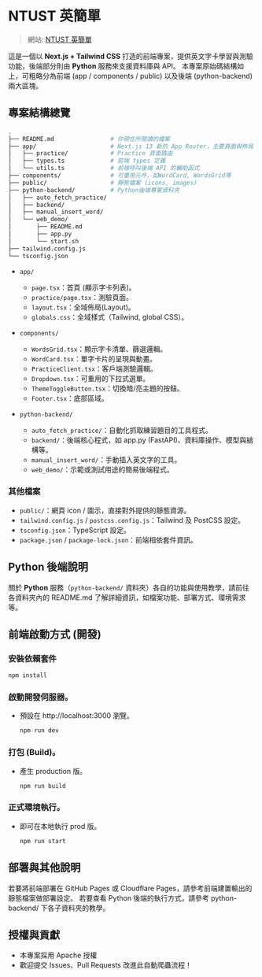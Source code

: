 # NTUST 英簡單

> 網站: [NTUST 英簡單](https://pyeng.xserver.tw/)

這是一個以 **Next.js + Tailwind CSS** 打造的前端專案，提供英文字卡學習與測驗功能，後端部分則由 **Python** 服務來支援資料庫與
API。
本專案原始碼結構如上，可粗略分為前端 (app / components / public) 以及後端 (python-backend) 兩大區塊。

## 專案結構總覽

```bash
.
├── README.md                # 你現在所閱讀的檔案
├── app/                     # Next.js 13 新的 App Router，主要頁面與佈局
│   ├── practice/            # Practice 頁面路由
│   ├── types.ts             # 前端 types 定義
│   └── utils.ts             # 前端呼叫後端 API 的輔助函式
├── components/              # 可重用元件，如WordCard, WordsGrid等
├── public/                  # 靜態檔案 (icons, images)
├── python-backend/          # Python後端專案資料夾
│   ├── auto_fetch_practice/ 
│   ├── backend/
│   ├── manual_insert_word/
│   └── web_demo/
│       ├── README.md
│       ├── app.py
│       └── start.sh
├── tailwind.config.js
└── tsconfig.json
```

- `app/`
    - `page.tsx`：首頁 (顯示字卡列表)。
    - `practice/page.tsx`：測驗頁面。
    - `layout.tsx`：全域佈局(Layout)。
    - `globals.css`：全域樣式（Tailwind, global CSS）。

- `components/`
    - `WordsGrid.tsx`：顯示字卡清單、篩選邏輯。
    - `WordCard.tsx`：單字卡片的呈現與動畫。
    - `PracticeClient.tsx`：客戶端測驗邏輯。
    - `Dropdown.tsx`：可重用的下拉式選單。
    - `ThemeToggleButton.tsx`：切換暗/亮主題的按鈕。
    - `Footer.tsx`：底部區域。

- `python-backend/`
    - `auto_fetch_practice/`：自動化抓取練習題目的工具程式。
    - `backend/`：後端核心程式，如 app.py (FastAPI)、資料庫操作、模型與結構等。
    - `manual_insert_word/`：手動插入英文字的工具。
    - `web_demo/`：示範或測試用途的簡易後端程式。

### 其他檔案

- `public/`：網頁 icon / 圖示，直接對外提供的靜態資源。
- `tailwind.config.js` / `postcss.config.js`：Tailwind 及 PostCSS 設定。
- `tsconfig.json`：TypeScript 設定。
- `package.json` / `package-lock.json`：前端相依套件資訊。

## Python 後端說明

關於 **Python** 服務（`python-backend/` 資料夾）各自的功能與使用教學，請前往各資料夾內的 README.md 了解詳細資訊，如檔案功能、部署方式、環境需求等。

## 前端啟動方式 (開發)

### 安裝依賴套件

```bash
npm install
```

### 啟動開發伺服器。

- 預設在 http://localhost:3000 瀏覽。
  ```bash
  npm run dev
  ```

### 打包 (Build)。

- 產生 production 版。
  ```bash
  npm run build
  ```

### 正式環境執行。

- 即可在本地執行 prod 版。
  ```bash
  npm run start
  ```

## 部署與其他說明

若要將前端部署在 GitHub Pages 或 Cloudflare Pages，請參考前端建置輸出的靜態檔案做部署設定。
若要查看 Python 後端的執行方式，請參考 python-backend/ 下各子資料夾的教學。

## 授權與貢獻

- 本專案採用 Apache 授權
- 歡迎提交 Issues、Pull Requests 改進此自動爬蟲流程！
